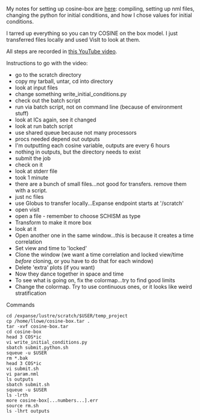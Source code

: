 My notes for setting up cosine-box are [here](https://github.com/oybcst/CGEM/blob/main/cosine.md): compiling, setting up nml files, changing the python for initial conditions, and how I chose values for initial conditions.

I tarred up everything so you can try COSINE on the box model. I just transferred files locally and used VisIt to look at them.

All steps are recorded in [this YouTube video](https://youtu.be/4LH2LzVSkD0).

Instructions to go with the video:
- go to the scratch directory
- copy my tarball, untar, cd into directory
- look at input files
- change something write_initial_conditions.py
- check out the batch script
- run via batch script, not on command line (because of environment stuff)
- look at ICs again, see it changed
- look at run batch script
- use shared queue because not many processors
- procs needed depend out outputs
- I'm outputting each cosine variable, outputs are every 6 hours
- nothing in outputs, but the directory needs to exist
- submit the job
- check on it
- look at stderr file
- took 1 minute
- there are a bunch of small files...not good for transfers.  remove them with a script.
- just nc files
- use Globus to transfer locally...Expanse endpoint starts at '/scratch'
- open visit
- open a file - remember to choose SCHISM as type
- Transform to make it more box
- look at it
- Open another one in the same window...this is because it creates a time correlation
- Set view and time to 'locked'
- Clone the window (we want a time correlation and locked view/time *before* cloning, or you have to do that for each window)
- Delete 'extra' plots (if you want)
- Now they dance together in space and time
- To see what is going on, fix the colormap...try to find good limits
- Change the colormap.  Try to use continuous ones, or it looks like weird stratification

Commands
```
cd /expanse/lustre/scratch/$USER/temp_project
cp /home/llowe/cosine-box.tar .
tar -xvf cosine-box.tar
cd cosine-box
head 3 COS*ic
vi write_initial_conditions.py
sbatch submit.python.sh
squeue -u $USER
rm *.bak
head 3 COS*ic
vi submit.sh
vi param.nml
ls outputs
sbatch submit.sh
squeue -u $USER
ls -lrth
more cosine-box[...numbers...].err
source rm.sh
ls -lhrt outputs
```
